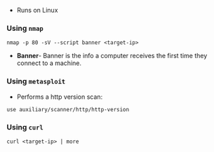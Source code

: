 - Runs on Linux

### Using `nmap`

```
nmap -p 80 -sV --script banner <target-ip>
```

- **Banner**- Banner is the info a computer receives the first time they connect to a machine.

### Using `metasploit`

- Performs a http version scan:
```
use auxiliary/scanner/http/http-version
```

### Using `curl`

```
curl <target-ip> | more
```

